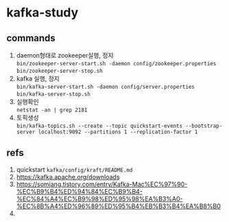 # kafka-study

## commands
1. daemon형태로 zookeeper실행, 정지  
    `bin/zookeeper-server-start.sh -daemon config/zookeeper.properties`  
    `bin/zookeeper-server-stop.sh`
2. kafka 실행, 정지  
    `bin/kafka-server-start.sh -daemon config/server.properties`  
   `bin/kafka-server-stop.sh`
3. 실행확인  
    `netstat -an | grep 2181`
4. 토픽생성  
    `bin/kafka-topics.sh --create --topic quickstart-events --bootstrap-server localhost:9092 --partitions 1 --replication-factor 1`

## refs
1. quickstart `kafka/config/kraft/README.md`
2. https://kafka.apache.org/downloads
3. https://somjang.tistory.com/entry/Kafka-Mac%EC%97%90-%EC%B9%B4%ED%94%84%EC%B9%B4-%EC%84%A4%EC%B9%98%ED%95%98%EA%B3%A0-%EC%8B%A4%ED%96%89%ED%95%B4%EB%B3%B4%EA%B8%B0
4. 

